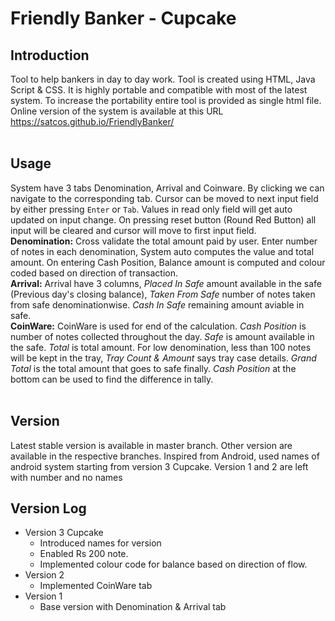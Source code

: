 # Friendly Banker - Cupcake


## Introduction
Tool to help bankers in day to day work. Tool is created using HTML, Java Script & CSS. 
It is highly portable and compatible with most of the latest system. To increase the portability entire tool is provided as single html file.
Online version of the system is available at this URL https://satcos.github.io/FriendlyBanker/<br/><br/>

## Usage
System have 3 tabs Denomination, Arrival and Coinware. By clicking we can navigate to the corresponding tab.
Cursor can be moved to next input field by either pressing `Enter` or `Tab`. Values in read only field will get auto updated on input change.
On pressing reset button (Round Red Button) all input will be cleared and cursor will move to first input field.<br/>
**Denomination:**  Cross validate the total amount paid by user. Enter number of notes in each denomination, System auto computes the value and total amount. 
On entering Cash Position, Balance amount is computed and colour coded based on direction of transaction. <br/>
**Arrival:**  Arrival have 3 columns, *Placed In Safe* amount available in the safe (Previous day's closing balance), *Taken From Safe* number of notes taken from safe denominationwise.
*Cash In Safe* remaining amount aviable in safe. <br/>
**CoinWare:**  CoinWare is used for end of the calculation. *Cash Position* is number of notes collected throughout the day. *Safe* is amount available in the safe.
*Total* is total amount. For low denomination, less than 100 notes will be kept in the tray, *Tray Count & Amount* says tray case details. *Grand Total* is the total amount that goes to safe finally.
*Cash Position* at the bottom can be used to find the difference in tally.<br/><br/>

## Version
Latest stable version is available in master branch. Other version are available in the respective branches. 
Inspired from Android, used names of android system starting from version 3 Cupcake.
Version 1 and 2 are left with number and no names

## Version Log
- Version 3 Cupcake
	- Introduced names for version
	- Enabled Rs 200 note.
	- Implemented colour code for balance based on direction of flow.
- Version 2
	- Implemented CoinWare tab
- Version 1
	- Base version with Denomination & Arrival tab
